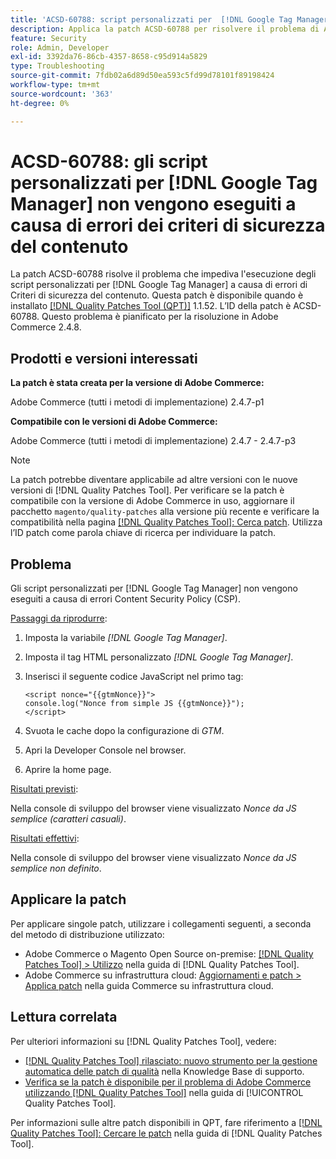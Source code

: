 ```yaml
---
title: 'ACSD-60788: script personalizzati per  [!DNL Google Tag Manager]  non eseguiti a causa di errori CSP'
description: Applica la patch ACSD-60788 per risolvere il problema di Adobe Commerce per cui gli script personalizzati per  [!DNL Google Tag Manager]  non vengono eseguiti a causa di errori CSP (Content Security Policy).
feature: Security
role: Admin, Developer
exl-id: 3392da76-86cb-4357-8658-c95d914a5829
type: Troubleshooting
source-git-commit: 7fdb02a6d89d50ea593c5fd99d78101f89198424
workflow-type: tm+mt
source-wordcount: '363'
ht-degree: 0%

---
```


# ACSD-60788: gli script personalizzati per [!DNL Google Tag Manager] non vengono eseguiti a causa di errori dei criteri di sicurezza del contenuto

La patch ACSD-60788 risolve il problema che impediva l&#39;esecuzione degli script personalizzati per [!DNL Google Tag Manager] a causa di errori di Criteri di sicurezza del contenuto. Questa patch è disponibile quando è installato [[!DNL Quality Patches Tool (QPT)]](https://experienceleague.adobe.com/it/docs/commerce-operations/tools/quality-patches-tool/quality-patches-tool-to-self-serve-quality-patches) 1.1.52. L’ID della patch è ACSD-60788. Questo problema è pianificato per la risoluzione in Adobe Commerce 2.4.8.

## Prodotti e versioni interessati

**La patch è stata creata per la versione di Adobe Commerce:**

Adobe Commerce (tutti i metodi di implementazione) 2.4.7-p1

**Compatibile con le versioni di Adobe Commerce:**

Adobe Commerce (tutti i metodi di implementazione) 2.4.7 - 2.4.7-p3

>[!NOTE]
>
>La patch potrebbe diventare applicabile ad altre versioni con le nuove versioni di [!DNL Quality Patches Tool]. Per verificare se la patch è compatibile con la versione di Adobe Commerce in uso, aggiornare il pacchetto `magento/quality-patches` alla versione più recente e verificare la compatibilità nella pagina [[!DNL Quality Patches Tool]: Cerca patch](https://experienceleague.adobe.com/tools/commerce-quality-patches/index.html?lang=it). Utilizza l’ID patch come parola chiave di ricerca per individuare la patch.

## Problema

Gli script personalizzati per [!DNL Google Tag Manager] non vengono eseguiti a causa di errori Content Security Policy (CSP).

<u>Passaggi da riprodurre</u>:

1. Imposta la variabile *[!DNL Google Tag Manager]*.
1. Imposta il tag HTML personalizzato *[!DNL Google Tag Manager]*.
1. Inserisci il seguente codice JavaScript nel primo tag:

   ```
   <script nonce="{{gtmNonce}}">
   console.log("Nonce from simple JS {{gtmNonce}}");
   </script>
   ```

1. Svuota le cache dopo la configurazione di *GTM*.
1. Apri la Developer Console nel browser.
1. Aprire la home page.

<u>Risultati previsti</u>:

Nella console di sviluppo del browser viene visualizzato *Nonce da JS semplice (caratteri casuali)*.

<u>Risultati effettivi</u>:

Nella console di sviluppo del browser viene visualizzato *Nonce da JS semplice non definito*.

## Applicare la patch

Per applicare singole patch, utilizzare i collegamenti seguenti, a seconda del metodo di distribuzione utilizzato:

* Adobe Commerce o Magento Open Source on-premise: [[!DNL Quality Patches Tool] > Utilizzo](/help/tools/quality-patches-tool/usage.md) nella guida di [!DNL Quality Patches Tool].
* Adobe Commerce su infrastruttura cloud: [Aggiornamenti e patch > Applica patch](https://experienceleague.adobe.com/docs/commerce-cloud-service/user-guide/develop/upgrade/apply-patches.html?lang=it) nella guida Commerce su infrastruttura cloud.

## Lettura correlata

Per ulteriori informazioni su [!DNL Quality Patches Tool], vedere:

* [[!DNL Quality Patches Tool] rilasciato: nuovo strumento per la gestione automatica delle patch di qualità](https://experienceleague.adobe.com/it/docs/commerce-operations/tools/quality-patches-tool/quality-patches-tool-to-self-serve-quality-patches) nella Knowledge Base di supporto.
* [Verifica se la patch è disponibile per il problema di Adobe Commerce utilizzando  [!DNL Quality Patches Tool]](/help/tools/quality-patches-tool/patches-available-in-qpt/check-patch-for-magento-issue-with-magento-quality-patches.md) nella guida di [!UICONTROL Quality Patches Tool].


Per informazioni sulle altre patch disponibili in QPT, fare riferimento a [[!DNL Quality Patches Tool]: Cercare le patch](https://experienceleague.adobe.com/tools/commerce-quality-patches/index.html?lang=it) nella guida di [!DNL Quality Patches Tool].
